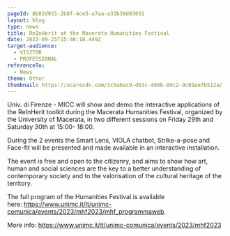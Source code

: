 ```yaml
---
pageId: 8b82d931-2b8f-4ce5-a7aa-a33b38d83031
layout: blog
type: news
title: ReInHerit at the Macerata Humanities Festival
date: 2023-09-25T15:46:18.449Z
target-audience:
  - VISITOR
  - PROFESSIONAL
referenceTo:
  - News
theme: Other
thumbnail: https://ucarecdn.com/1c5a6ec9-d63c-460b-89c2-9c01ee7b512a/
---
```

Univ. di Firenze - MICC will show and demo the interactive applications of the ReInHerit toolkit during the Macerata Humanities Festival, organized by the University of Macerata, in two different sessions on Friday 29th and Saturday 30th at 15:00- 18:00.

During the 2 events the Smart Lens, VIOLA chatbot, Strike-a-pose and Face-fit will be presented and made available in an interactive installation. 

The event is free and open to the citizenry, and aims to show how art, human and social sciences are the key to a better understanding of contemporary society and to the valorisation of the cultural heritage of the territory.

The full program of the Humanities Festival is available here: <https://www.unimc.it/it/unimc-comunica/events/2023/mhf2023/mhf_programmaweb>. 

More info: <https://www.unimc.it/it/unimc-comunica/events/2023/mhf2023>